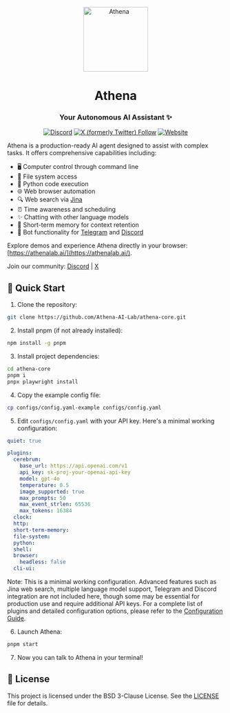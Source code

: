 <p align="center">
  <img src="https://athenalab.ai/assets/favicon/favicon.svg" alt="Athena" width="150">
</p>

<h1 align="center">Athena</h1>
<h3 align="center">Your Autonomous AI Assistant ✨</h3>

<div align="center">
  <a href="https://discord.gg/X38GnhdTH8"><img src="https://img.shields.io/discord/1322861553137090560" alt="Discord"></a>
  <a href="https://x.com/AthenaAGI"><img src="https://img.shields.io/twitter/follow/AthenaAGI" alt="X (formerly Twitter) Follow"></a>
  <a href="https://athenalab.ai/"><img src="https://img.shields.io/badge/Website-AthenaLab.AI-blue" alt="Website"></a>
</div>

Athena is a production-ready AI agent designed to assist with complex tasks. It offers comprehensive capabilities including:

- 🖥️ Computer control through command line
- 📂 File system access
- 🐍 Python code execution
- 🌐 Web browser automation
- 🔍 Web search via [Jina](docs/configuration.md#http)
- ⏰ Time awareness and scheduling
- ✨ Chatting with other language models
- 🧠 Short-term memory for context retention
- 🤖 Bot functionality for [Telegram](docs/configuration.md#telegram) and [Discord](docs/configuration.md#discord)

Explore demos and experience Athena directly in your browser: [https://athenalab.ai/](https://athenalab.ai/).

Join our community: [Discord](https://discord.gg/X38GnhdTH8) | [X](https://x.com/AthenaAGI)

## 🚀 Quick Start

1. Clone the repository:
```bash
git clone https://github.com/Athena-AI-Lab/athena-core.git
```

2. Install pnpm (if not already installed):
```bash
npm install -g pnpm
```

3. Install project dependencies:
```bash
cd athena-core
pnpm i
pnpx playwright install
```

4. Copy the example config file:
```bash
cp configs/config.yaml-example configs/config.yaml
```

5. Edit `configs/config.yaml` with your API key. Here's a minimal working configuration:

```yaml
quiet: true

plugins:
  cerebrum:
    base_url: https://api.openai.com/v1
    api_key: sk-proj-your-openai-api-key
    model: gpt-4o
    temperature: 0.5
    image_supported: true
    max_prompts: 50
    max_event_strlen: 65536
    max_tokens: 16384
  clock:
  http:
  short-term-memory:
  file-system:
  python:
  shell:
  browser:
    headless: false
  cli-ui:
```

Note: This is a minimal working configuration. Advanced features such as Jina web search, multiple language model support, Telegram and Discord integration are not included here, though some may be essential for production use and require additional API keys. For a complete list of plugins and detailed configuration options, please refer to the [Configuration Guide](docs/configuration.md).

6. Launch Athena:
```bash
pnpm start
```

7. Now you can talk to Athena in your terminal!

## 📄 License

This project is licensed under the BSD 3-Clause License. See the [LICENSE](LICENSE) file for details.
